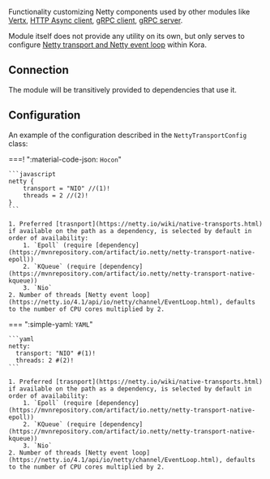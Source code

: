 Functionality customizing Netty components used by other modules like [Vertx](database-vertx.md), [HTTP Async client](http-client.md#asynchttpclient), [gRPC client](grpc-client.md), [gRPC server](grpc-server.md).

Module itself does not provide any utility on its own,
but only serves to configure [Netty transport and Netty event loop](https://netty.io/4.1/api/io/netty/channel/EventLoop.html) within Kora.

## Connection

The module will be transitively provided to dependencies that use it.

## Configuration

An example of the configuration described in the `NettyTransportConfig` class:

===! ":material-code-json: `Hocon`"

    ```javascript
    netty {
        transport = "NIO" //(1)!
        threads = 2 //(2)!
    }
    ```

    1. Preferred [trasnport](https://netty.io/wiki/native-transports.html) if available on the path as a dependency, is selected by default in order of availability: 
        1. `Epoll` (require [dependency](https://mvnrepository.com/artifact/io.netty/netty-transport-native-epoll))
        2. `KQueue` (require [dependency](https://mvnrepository.com/artifact/io.netty/netty-transport-native-kqueue))
        3. `Nio`
    2. Number of threads [Netty event loop](https://netty.io/4.1/api/io/netty/channel/EventLoop.html), defaults to the number of CPU cores multiplied by 2.

=== ":simple-yaml: `YAML`"

    ```yaml
    netty:
      transport: "NIO" #(1)!
      threads: 2 #(2)!
    ```

    1. Preferred [trasnport](https://netty.io/wiki/native-transports.html) if available on the path as a dependency, is selected by default in order of availability: 
        1. `Epoll` (require [dependency](https://mvnrepository.com/artifact/io.netty/netty-transport-native-epoll))
        2. `KQueue` (require [dependency](https://mvnrepository.com/artifact/io.netty/netty-transport-native-kqueue))
        3. `Nio`
    2. Number of threads [Netty event loop](https://netty.io/4.1/api/io/netty/channel/EventLoop.html), defaults to the number of CPU cores multiplied by 2.
